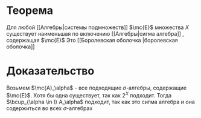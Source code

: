 # Теорема
Для любой [[Алгебры|системы подмножеств]] $\mc{E}$ множества $X$ существует наименьшая по включению [[Алгебры|сигма алгебра]] , содержащая $\mc{E}$ 
Это [[Боролевская оболочка |боролевская оболочка]] 
# Доказательство
Возьмем $\mc{A}_\alpha$ -  все подходящие $\sigma$-алгебры, содержащие $\mc{E}$. Хотя бы одна существует, так как $2^X$ подходит. Тогда $\bcup_{\alpha \in I} A_\alpha$ подходит, так как это сигма алгебра и она содержиться во всех $\sigma$-алгебрах